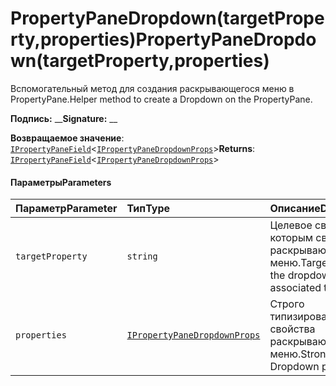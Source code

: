 # <a name="propertypanedropdowntargetpropertyproperties"></a><span data-ttu-id="8e18a-101">PropertyPaneDropdown(targetProperty,properties)</span><span class="sxs-lookup"><span data-stu-id="8e18a-101">PropertyPaneDropdown(targetProperty,properties)</span></span>




<span data-ttu-id="8e18a-102">Вспомогательный метод для создания раскрывающегося меню в PropertyPane.</span><span class="sxs-lookup"><span data-stu-id="8e18a-102">Helper method to create a Dropdown on the PropertyPane.</span></span>

<span data-ttu-id="8e18a-103">**Подпись:** __</span><span class="sxs-lookup"><span data-stu-id="8e18a-103">**Signature:** __</span></span>

<span data-ttu-id="8e18a-104">**Возвращаемое значение**: [`IPropertyPaneField`](../sp-webpart-base/ipropertypanefield.md)<[`IPropertyPaneDropdownProps`](../sp-webpart-base/ipropertypanedropdownprops.md)></span><span class="sxs-lookup"><span data-stu-id="8e18a-104">**Returns**: [`IPropertyPaneField`](../sp-webpart-base/ipropertypanefield.md)<[`IPropertyPaneDropdownProps`](../sp-webpart-base/ipropertypanedropdownprops.md)></span></span>





#### <a name="parameters"></a><span data-ttu-id="8e18a-105">Параметры</span><span class="sxs-lookup"><span data-stu-id="8e18a-105">Parameters</span></span>


| <span data-ttu-id="8e18a-106">Параметр</span><span class="sxs-lookup"><span data-stu-id="8e18a-106">Parameter</span></span>    | <span data-ttu-id="8e18a-107">Тип</span><span class="sxs-lookup"><span data-stu-id="8e18a-107">Type</span></span>    | <span data-ttu-id="8e18a-108">Описание</span><span class="sxs-lookup"><span data-stu-id="8e18a-108">Description</span></span> |
|:-------------|:---------------|:------------|
| `targetProperty`    | `string` | <span data-ttu-id="8e18a-109">Целевое свойство, с которым связано раскрывающееся меню.</span><span class="sxs-lookup"><span data-stu-id="8e18a-109">Target property the dropdown is associated to.</span></span> |
| `properties`    | [`IPropertyPaneDropdownProps`](../sp-webpart-base/ipropertypanedropdownprops.md) | <span data-ttu-id="8e18a-110">Строго типизированные свойства раскрывающегося меню.</span><span class="sxs-lookup"><span data-stu-id="8e18a-110">Strongly typed Dropdown properties.</span></span> |


